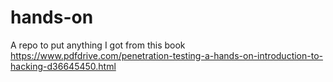 # hands-on
A repo to put anything I got from this book https://www.pdfdrive.com/penetration-testing-a-hands-on-introduction-to-hacking-d36645450.html
